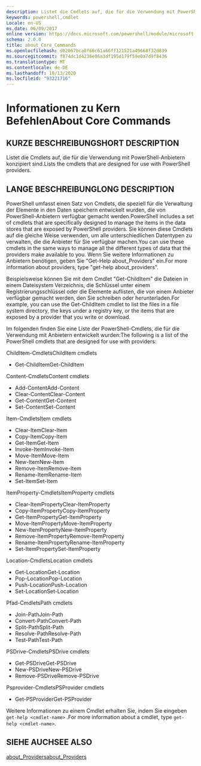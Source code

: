 ```yaml
---
description: Listet die Cmdlets auf, die für die Verwendung mit PowerShell-Anbietern konzipiert sind.
keywords: powershell,cmdlet
Locale: en-US
ms.date: 06/09/2017
online version: https://docs.microsoft.com/powershell/module/microsoft.powershell.core/about/about_core_commands?view=powershell-6&WT.mc_id=ps-gethelp
schema: 2.0.0
title: about_Core_Commands
ms.openlocfilehash: d02067bca8f66c61a66ff121521a49668f32d839
ms.sourcegitcommit: f874dc1d4236e06a3df195d179f59e0a7d9f8436
ms.translationtype: MT
ms.contentlocale: de-DE
ms.lasthandoff: 10/13/2020
ms.locfileid: "93221716"
---
```

# <a name="about-core-commands"></a><span data-ttu-id="7c85f-104">Informationen zu Kern Befehlen</span><span class="sxs-lookup"><span data-stu-id="7c85f-104">About Core Commands</span></span>

## <a name="short-description"></a><span data-ttu-id="7c85f-105">KURZE BESCHREIBUNG</span><span class="sxs-lookup"><span data-stu-id="7c85f-105">SHORT DESCRIPTION</span></span>
<span data-ttu-id="7c85f-106">Listet die Cmdlets auf, die für die Verwendung mit PowerShell-Anbietern konzipiert sind.</span><span class="sxs-lookup"><span data-stu-id="7c85f-106">Lists the cmdlets that are designed for use with PowerShell providers.</span></span>

## <a name="long-description"></a><span data-ttu-id="7c85f-107">LANGE BESCHREIBUNG</span><span class="sxs-lookup"><span data-stu-id="7c85f-107">LONG DESCRIPTION</span></span>

<span data-ttu-id="7c85f-108">PowerShell umfasst einen Satz von Cmdlets, die speziell für die Verwaltung der Elemente in den Daten speichern entwickelt wurden, die von PowerShell-Anbietern verfügbar gemacht werden.</span><span class="sxs-lookup"><span data-stu-id="7c85f-108">PowerShell includes a set of cmdlets that are specifically designed to manage the items in the data stores that are exposed by PowerShell providers.</span></span>
<span data-ttu-id="7c85f-109">Sie können diese Cmdlets auf die gleiche Weise verwenden, um alle unterschiedlichen Datentypen zu verwalten, die die Anbieter für Sie verfügbar machen.</span><span class="sxs-lookup"><span data-stu-id="7c85f-109">You can use these cmdlets in the same ways to manage all the different types of data that the providers make available to you.</span></span> <span data-ttu-id="7c85f-110">Wenn Sie weitere Informationen zu Anbietern benötigen, geben Sie "Get-Help about_Providers" ein.</span><span class="sxs-lookup"><span data-stu-id="7c85f-110">For more information about providers, type "get-help about_providers".</span></span>

<span data-ttu-id="7c85f-111">Beispielsweise können Sie mit dem Cmdlet "Get-ChildItem" die Dateien in einem Dateisystem Verzeichnis, die Schlüssel unter einem Registrierungsschlüssel oder die Elemente auflisten, die von einem Anbieter verfügbar gemacht werden, den Sie schreiben oder herunterladen.</span><span class="sxs-lookup"><span data-stu-id="7c85f-111">For example, you can use the Get-ChildItem cmdlet to list the files in a file system directory, the keys under a registry key, or the items that are exposed by a provider that you write or download.</span></span>

<span data-ttu-id="7c85f-112">Im folgenden finden Sie eine Liste der PowerShell-Cmdlets, die für die Verwendung mit Anbietern entwickelt wurden:</span><span class="sxs-lookup"><span data-stu-id="7c85f-112">The following is a list of the PowerShell cmdlets that are designed for use with providers:</span></span>

<span data-ttu-id="7c85f-113">ChildItem-Cmdlets</span><span class="sxs-lookup"><span data-stu-id="7c85f-113">ChildItem cmdlets</span></span>

- <span data-ttu-id="7c85f-114">Get-ChildItem</span><span class="sxs-lookup"><span data-stu-id="7c85f-114">Get-ChildItem</span></span>

<span data-ttu-id="7c85f-115">Content-Cmdlets</span><span class="sxs-lookup"><span data-stu-id="7c85f-115">Content cmdlets</span></span>

- <span data-ttu-id="7c85f-116">Add-Content</span><span class="sxs-lookup"><span data-stu-id="7c85f-116">Add-Content</span></span>
- <span data-ttu-id="7c85f-117">Clear-Content</span><span class="sxs-lookup"><span data-stu-id="7c85f-117">Clear-Content</span></span>
- <span data-ttu-id="7c85f-118">Get-Content</span><span class="sxs-lookup"><span data-stu-id="7c85f-118">Get-Content</span></span>
- <span data-ttu-id="7c85f-119">Set-Content</span><span class="sxs-lookup"><span data-stu-id="7c85f-119">Set-Content</span></span>

<span data-ttu-id="7c85f-120">Item-Cmdlets</span><span class="sxs-lookup"><span data-stu-id="7c85f-120">Item cmdlets</span></span>

- <span data-ttu-id="7c85f-121">Clear-Item</span><span class="sxs-lookup"><span data-stu-id="7c85f-121">Clear-Item</span></span>
- <span data-ttu-id="7c85f-122">Copy-Item</span><span class="sxs-lookup"><span data-stu-id="7c85f-122">Copy-Item</span></span>
- <span data-ttu-id="7c85f-123">Get-Item</span><span class="sxs-lookup"><span data-stu-id="7c85f-123">Get-Item</span></span>
- <span data-ttu-id="7c85f-124">Invoke-Item</span><span class="sxs-lookup"><span data-stu-id="7c85f-124">Invoke-Item</span></span>
- <span data-ttu-id="7c85f-125">Move-Item</span><span class="sxs-lookup"><span data-stu-id="7c85f-125">Move-Item</span></span>
- <span data-ttu-id="7c85f-126">New-Item</span><span class="sxs-lookup"><span data-stu-id="7c85f-126">New-Item</span></span>
- <span data-ttu-id="7c85f-127">Remove-Item</span><span class="sxs-lookup"><span data-stu-id="7c85f-127">Remove-Item</span></span>
- <span data-ttu-id="7c85f-128">Rename-Item</span><span class="sxs-lookup"><span data-stu-id="7c85f-128">Rename-Item</span></span>
- <span data-ttu-id="7c85f-129">Set-Item</span><span class="sxs-lookup"><span data-stu-id="7c85f-129">Set-Item</span></span>

<span data-ttu-id="7c85f-130">ItemProperty-Cmdlets</span><span class="sxs-lookup"><span data-stu-id="7c85f-130">ItemProperty cmdlets</span></span>

- <span data-ttu-id="7c85f-131">Clear-ItemProperty</span><span class="sxs-lookup"><span data-stu-id="7c85f-131">Clear-ItemProperty</span></span>
- <span data-ttu-id="7c85f-132">Copy-ItemProperty</span><span class="sxs-lookup"><span data-stu-id="7c85f-132">Copy-ItemProperty</span></span>
- <span data-ttu-id="7c85f-133">Get-ItemProperty</span><span class="sxs-lookup"><span data-stu-id="7c85f-133">Get-ItemProperty</span></span>
- <span data-ttu-id="7c85f-134">Move-ItemProperty</span><span class="sxs-lookup"><span data-stu-id="7c85f-134">Move-ItemProperty</span></span>
- <span data-ttu-id="7c85f-135">New-ItemProperty</span><span class="sxs-lookup"><span data-stu-id="7c85f-135">New-ItemProperty</span></span>
- <span data-ttu-id="7c85f-136">Remove-ItemProperty</span><span class="sxs-lookup"><span data-stu-id="7c85f-136">Remove-ItemProperty</span></span>
- <span data-ttu-id="7c85f-137">Rename-ItemProperty</span><span class="sxs-lookup"><span data-stu-id="7c85f-137">Rename-ItemProperty</span></span>
- <span data-ttu-id="7c85f-138">Set-ItemProperty</span><span class="sxs-lookup"><span data-stu-id="7c85f-138">Set-ItemProperty</span></span>

<span data-ttu-id="7c85f-139">Location-Cmdlets</span><span class="sxs-lookup"><span data-stu-id="7c85f-139">Location cmdlets</span></span>

- <span data-ttu-id="7c85f-140">Get-Location</span><span class="sxs-lookup"><span data-stu-id="7c85f-140">Get-Location</span></span>
- <span data-ttu-id="7c85f-141">Pop-Location</span><span class="sxs-lookup"><span data-stu-id="7c85f-141">Pop-Location</span></span>
- <span data-ttu-id="7c85f-142">Push-Location</span><span class="sxs-lookup"><span data-stu-id="7c85f-142">Push-Location</span></span>
- <span data-ttu-id="7c85f-143">Set-Location</span><span class="sxs-lookup"><span data-stu-id="7c85f-143">Set-Location</span></span>

<span data-ttu-id="7c85f-144">Pfad-Cmdlets</span><span class="sxs-lookup"><span data-stu-id="7c85f-144">Path cmdlets</span></span>

- <span data-ttu-id="7c85f-145">Join-Path</span><span class="sxs-lookup"><span data-stu-id="7c85f-145">Join-Path</span></span>
- <span data-ttu-id="7c85f-146">Convert-Path</span><span class="sxs-lookup"><span data-stu-id="7c85f-146">Convert-Path</span></span>
- <span data-ttu-id="7c85f-147">Split-Path</span><span class="sxs-lookup"><span data-stu-id="7c85f-147">Split-Path</span></span>
- <span data-ttu-id="7c85f-148">Resolve-Path</span><span class="sxs-lookup"><span data-stu-id="7c85f-148">Resolve-Path</span></span>
- <span data-ttu-id="7c85f-149">Test-Path</span><span class="sxs-lookup"><span data-stu-id="7c85f-149">Test-Path</span></span>

<span data-ttu-id="7c85f-150">PSDrive-Cmdlets</span><span class="sxs-lookup"><span data-stu-id="7c85f-150">PSDrive cmdlets</span></span>

- <span data-ttu-id="7c85f-151">Get-PSDrive</span><span class="sxs-lookup"><span data-stu-id="7c85f-151">Get-PSDrive</span></span>
- <span data-ttu-id="7c85f-152">New-PSDrive</span><span class="sxs-lookup"><span data-stu-id="7c85f-152">New-PSDrive</span></span>
- <span data-ttu-id="7c85f-153">Remove-PSDrive</span><span class="sxs-lookup"><span data-stu-id="7c85f-153">Remove-PSDrive</span></span>

<span data-ttu-id="7c85f-154">Psprovider-Cmdlets</span><span class="sxs-lookup"><span data-stu-id="7c85f-154">PSProvider cmdlets</span></span>

- <span data-ttu-id="7c85f-155">Get-PSProvider</span><span class="sxs-lookup"><span data-stu-id="7c85f-155">Get-PSProvider</span></span>

<span data-ttu-id="7c85f-156">Weitere Informationen zu einem Cmdlet erhalten Sie, indem Sie eingeben `get-help <cmdlet-name>` .</span><span class="sxs-lookup"><span data-stu-id="7c85f-156">For more information about a cmdlet, type `get-help <cmdlet-name>`.</span></span>

## <a name="see-also"></a><span data-ttu-id="7c85f-157">SIEHE AUCH</span><span class="sxs-lookup"><span data-stu-id="7c85f-157">SEE ALSO</span></span>

[<span data-ttu-id="7c85f-158">about_Providers</span><span class="sxs-lookup"><span data-stu-id="7c85f-158">about_Providers</span></span>](about_Providers.md)
